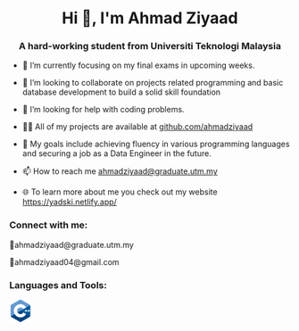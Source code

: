 <h1 align="center">Hi 👋, I'm Ahmad Ziyaad</h1>
<h3 align="center">A hard-working student from Universiti Teknologi Malaysia</h3>

- 🔭 I’m currently focusing on my final exams in upcoming weeks.

- 👯 I’m looking to collaborate on projects related programming and basic database development to build a solid skill foundation

- 🤝 I’m looking for help with coding problems.

- 👨‍💻 All of my projects are available at [github.com/ahmadziyaad](github.com/ahmadziyaad)

- 💬 My goals include achieving fluency in various programming languages and securing a job as a Data Engineer in the future.

- 📫 How to reach me ahmadziyaad@graduate.utm.my

- 🌐 To learn more about me you check out my website <a href="https://yadski.netlify.app/"> https://yadski.netlify.app/</a>

<h3 align="left">Connect with me:</h3>
<p align="left">📧ahmadziyaad@graduate.utm.my</h3>
<p align="left">📧ahmadziyaad04@gmail.com</h3>
</p>

<h3 align="left">Languages and Tools:</h3>
<p align="left"> <a href="https://www.w3schools.com/cpp/" target="_blank" rel="noreferrer"> <img src="https://raw.githubusercontent.com/devicons/devicon/master/icons/cplusplus/cplusplus-original.svg" alt="cplusplus" width="40" height="40"/> </a> </p>
